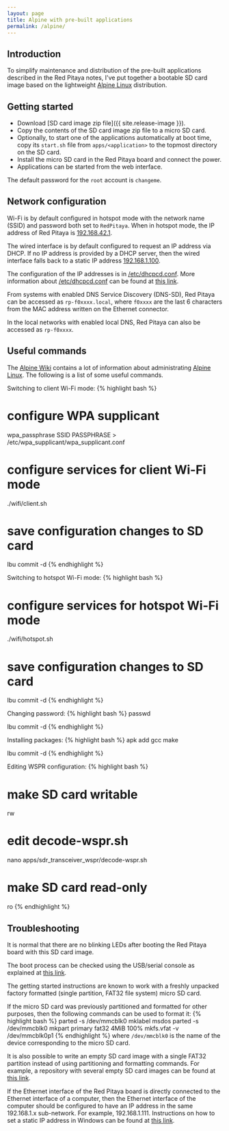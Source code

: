 ```yaml
---
layout: page
title: Alpine with pre-built applications
permalink: /alpine/
---
```


Introduction
-----

To simplify maintenance and distribution of the pre-built applications described in the Red Pitaya notes, I've put together a bootable SD card image based on the lightweight [Alpine Linux](https://alpinelinux.org) distribution.

Getting started
-----

 - Download [SD card image zip file]({{ site.release-image }}).
 - Copy the contents of the SD card image zip file to a micro SD card.
 - Optionally, to start one of the applications automatically at boot time, copy its `start.sh` file from `apps/<application>` to the topmost directory on the SD card.
 - Install the micro SD card in the Red Pitaya board and connect the power.
 - Applications can be started from the web interface.

The default password for the `root` account is `changeme`.

Network configuration
-----

Wi-Fi is by default configured in hotspot mode with the network name (SSID) and password both set to `RedPitaya`. When in hotspot mode, the IP address of Red Pitaya is [192.168.42.1](http://192.168.42.1).

The wired interface is by default configured to request an IP address via DHCP. If no IP address is provided by a DHCP server, then the wired interface falls back to a static IP address [192.168.1.100](http://192.168.1.100).

The configuration of the IP addresses is in [/etc/dhcpcd.conf](https://github.com/pavel-demin/red-pitaya-notes/blob/master/alpine/etc/dhcpcd.conf). More information about [/etc/dhcpcd.conf](https://github.com/pavel-demin/red-pitaya-notes/blob/master/alpine/etc/dhcpcd.conf) can be found at [this link](https://www.mankier.com/5/dhcpcd.conf).

From systems with enabled DNS Service Discovery (DNS-SD), Red Pitaya can be accessed as `rp-f0xxxx.local`, where `f0xxxx` are the last 6 characters from the MAC address written on the Ethernet connector.

In the local networks with enabled local DNS, Red Pitaya can also be accessed as `rp-f0xxxx`.

Useful commands
-----

The [Alpine Wiki](http://wiki.alpinelinux.org) contains a lot of information about administrating [Alpine Linux](https://alpinelinux.org). The following is a list of some useful commands.

Switching to client Wi-Fi mode:
{% highlight bash %}
# configure WPA supplicant
wpa_passphrase SSID PASSPHRASE > /etc/wpa_supplicant/wpa_supplicant.conf

# configure services for client Wi-Fi mode
./wifi/client.sh

# save configuration changes to SD card
lbu commit -d
{% endhighlight %}

Switching to hotspot Wi-Fi mode:
{% highlight bash %}
# configure services for hotspot Wi-Fi mode
./wifi/hotspot.sh

# save configuration changes to SD card
lbu commit -d
{% endhighlight %}

Changing password:
{% highlight bash %}
passwd

lbu commit -d
{% endhighlight %}

Installing packages:
{% highlight bash %}
apk add gcc make

lbu commit -d
{% endhighlight %}

Editing WSPR configuration:
{% highlight bash %}
# make SD card writable
rw

# edit decode-wspr.sh
nano apps/sdr_transceiver_wspr/decode-wspr.sh

# make SD card read-only
ro
{% endhighlight %}

Troubleshooting
-----

It is normal that there are no blinking LEDs after booting the Red Pitaya board with this SD card image.

The boot process can be checked using the USB/serial console as explained at [this link](https://redpitaya.readthedocs.io/en/latest/developerGuide/software/console/console/console.html).

The getting started instructions are known to work with a freshly unpacked factory formatted (single partition, FAT32 file system) micro SD card.

If the micro SD card was previously partitioned and formatted for other purposes, then the following commands can be used to format it:
{% highlight bash %}
parted -s /dev/mmcblk0 mklabel msdos
parted -s /dev/mmcblk0 mkpart primary fat32 4MiB 100%
mkfs.vfat -v /dev/mmcblk0p1
{% endhighlight %}
where `/dev/mmcblk0` is the name of the device corresponding to the micro SD card.

It is also possible to write an empty SD card image with a single FAT32 partition instead of using partitioning and formatting commands. For example, a repository with several empty SD card images can be found at [this link](https://github.com/procount/fat32images).

If the Ethernet interface of the Red Pitaya board is directly connected to the Ethernet interface of a computer, then the Ethernet interface of the computer should be configured to have an IP address in the same 192.168.1.x sub-network. For example, 192.168.1.111. Instructions on how to set a static IP address in Windows can be found at [this link](https://kb.netgear.com/27476/How-do-I-set-a-static-IP-address-in-Windows).
